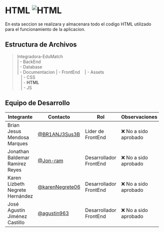 # HTML ![HTML](https://img.shields.io/badge/HTML-239120?style=for-the-badge&logo=html5&logoColor=white)

En esta seccion se realizara y almacenara todo el codigo HTML utilizado para el funcionamiento de la aplicacion.

## Estructura de Archivos
>Integradora-EduMatch<br>
>| - BackEnd<br>
>| - Database<br>
>| - Documentacion
>| - FrontEnd
>&nbsp;&nbsp; | - Assets<br>
>&nbsp;&nbsp; | - CSS<br>
>&nbsp;&nbsp; | - **HTML**<br>
>&nbsp;&nbsp; | - JS<br>

## Equipo de Desarrollo
|Integrante|Contacto|Rol|Observaciones|
|----------|-------|---|-------------|
| Brian Jesus Mendosa Marques|[@BR1ANJ3Sus3B](https://github.com/BR1ANJ3Sus3B)|Lider de FrontEnd|❌ No a sido aprobado
| Jonathan Baldemar Ramirez Reyes|[@Jon-ram](https://github.com/Jon-ram)|Desarrollador FrontEnd|❌ No a sido aprobado
| Karen Lizbeth Negrete Hernández|[@karenNegrete06](https://github.com/karenNegrete06)|Desarrollador FrontEnd|❌ No a sido aprobado
| José Agustín Jiménez Castillo|[@agustin963](https://github.com/agustin963)|Desarrollador FrontEnd|❌ No a sido aprobado